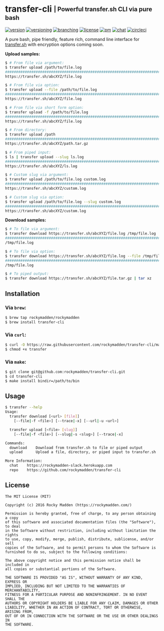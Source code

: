 # transfer-cli <sub><sup>| Powerful transfer.sh CLI via pure bash</sup></sub>
[![version](http://img.shields.io/badge/version-v0.0.0-blue.svg)](https://github.com/rockymadden/transfer-cli/releases)
[![versioning](http://img.shields.io/badge/versioning-semver-blue.svg)](http://semver.org/)
[![branching](http://img.shields.io/badge/branching-github%20flow-blue.svg)](https://guides.github.com/introduction/flow/)
[![license](http://img.shields.io/badge/license-mit-blue.svg)](https://opensource.org/licenses/MIT)
[![pm](http://img.shields.io/badge/pm-zenhub-blue.svg)](https://www.zenhub.io/)
[![chat](http://img.shields.io/badge/chat-slack-blue.svg)](https://rockymadden-slack.herokuapp.com/)
[![circleci](https://circleci.com/gh/rockymadden/transfer-cli.svg?style=shield)](https://circleci.com/gh/rockymadden/transfer-cli)

A pure bash, pipe friendly, feature rich, command line interface for
[transfer.sh](https://transfer.sh) with encryption options coming soon.

__Upload samples:__

```bash
$ # From file via argument:
$ transfer upload /path/to/file.log
######################################################################## 100.0%
https://transfer.sh/abcXYZ/file.log

$ # From file via option:
$ transfer upload --file /path/to/file.log
######################################################################## 100.0%
https://transfer.sh/abcXYZ/file.log

$ # From file via short form option:
$ transfer upload -f /path/to/file.log
######################################################################## 100.0%
https://transfer.sh/abcXYZ/file.log

$ # From directory:
$ transfer upload /path
######################################################################## 100.0%
https://transfer.sh/abcXYZ/path.tar.gz

$ # From piped input:
$ ls | transfer upload --slug ls.log
######################################################################## 100.0%
https://transfer.sh/abcXYZ/ls.log

$ # Custom slug via argument:
$ transfer upload /path/to/file.log custom.log
######################################################################## 100.0%
https://transfer.sh/abcXYZ/custom.log

$ # Custom slug via option:
$ transfer upload /path/to/file.log --slug custom.log
######################################################################## 100.0%
https://transfer.sh/abcXYZ/custom.log
```

__Download samples:__

```bash
$ # To file via argument:
$ transfer download https://transfer.sh/abcXYZ/file.log /tmp/file.log
######################################################################## 100.0%
/tmp/file.log

$ # To file via option:
$ transfer download https://transfer.sh/abcXYZ/file.log --file /tmp/file.log
######################################################################## 100.0%
/tmp/file.log

$ # To piped output:
$ transfer download https://transfer.sh/abcXYZ/file.tar.gz | tar xz
```

## Installation

### Via `brew`:

```bash
$ brew tap rockymadden/rockymadden
$ brew install transfer-cli
```

### Via `curl`:

```bash
$ curl -O https://raw.githubusercontent.com/rockymadden/transfer-cli/master/src/transfer
$ chmod +x transfer
```

### Via `make`:

```bash
$ git clone git@github.com:rockymadden/transfer-cli.git
$ cd transfer-cli
$ make install bindir=/path/to/bin
```

## Usage
```bash
$ transfer --help
Usage:
  transfer download [<url> [file]]
    [--file|-f <file>] [--trace|-x] [--url|-u <url>]

  transfer upload [<file> [slug]]
    [--file|-f <file>] [--slug|-s <slug>] [--trace|-x]

Commands:
  download    Download from transfer.sh to file or piped output
  upload      Upload a file, directory, or piped input to transfer.sh

More Information:
  chat    https://rockymadden-slack.herokuapp.com
  repo    https://github.com/rockymadden/transfer-cli
```

## License
```
The MIT License (MIT)

Copyright (c) 2016 Rocky Madden (https://rockymadden.com/)

Permission is hereby granted, free of charge, to any person obtaining a copy
of this software and associated documentation files (the "Software"), to deal
in the Software without restriction, including without limitation the rights
to use, copy, modify, merge, publish, distribute, sublicense, and/or sell
copies of the Software, and to permit persons to whom the Software is
furnished to do so, subject to the following conditions:

The above copyright notice and this permission notice shall be included in
all copies or substantial portions of the Software.

THE SOFTWARE IS PROVIDED "AS IS", WITHOUT WARRANTY OF ANY KIND, EXPRESS OR
IMPLIED, INCLUDING BUT NOT LIMITED TO THE WARRANTIES OF MERCHANTABILITY,
FITNESS FOR A PARTICULAR PURPOSE AND NONINFRINGEMENT. IN NO EVENT SHALL THE
AUTHORS OR COPYRIGHT HOLDERS BE LIABLE FOR ANY CLAIM, DAMAGES OR OTHER
LIABILITY, WHETHER IN AN ACTION OF CONTRACT, TORT OR OTHERWISE, ARISING FROM,
OUT OF OR IN CONNECTION WITH THE SOFTWARE OR THE USE OR OTHER DEALINGS IN
THE SOFTWARE.
```
